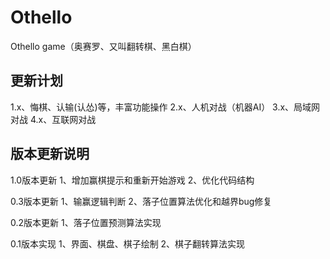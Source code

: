 # Othello
Othello game（奥赛罗、又叫翻转棋、黑白棋）

## 更新计划
1.x、悔棋、认输(认怂)等，丰富功能操作
2.x、人机对战（机器AI）
3.x、局域网对战
4.x、互联网对战

## 版本更新说明

1.0版本更新
1、增加赢棋提示和重新开始游戏
2、优化代码结构

0.3版本更新
1、输赢逻辑判断
2、落子位置算法优化和越界bug修复

0.2版本更新
1、落子位置预测算法实现

0.1版本实现
1、界面、棋盘、棋子绘制
2、棋子翻转算法实现
